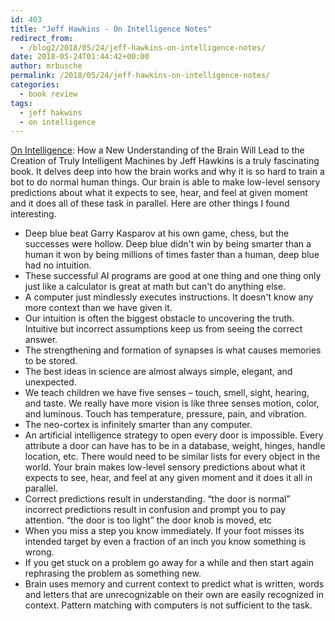 ```yaml
---
id: 403
title: "Jeff Hawkins - On Intelligence Notes"
redirect_from:
  - /blog2/2018/05/24/jeff-hawkins-on-intelligence-notes/
date: 2018-05-24T01:44:42+00:00
author: mrbusche
permalink: /2018/05/24/jeff-hawkins-on-intelligence-notes/
categories:
  - book review
tags:
  - jeff hakwins
  - on intelligence
---
```


[On Intelligence](https://www.amazon.com/Intelligence-Understanding-Creation-Intelligent-Machines-ebook/dp/B003J4VE5Y/): How a New Understanding of the Brain Will Lead to the Creation of Truly Intelligent Machines by Jeff Hawkins is a truly fascinating book. It delves deep into how the brain works and why it is so hard to train a bot to do normal human things. Our brain is able to make low-level sensory predictions about what it expects to see, hear, and feel at given moment and it does all of these task in parallel. Here are other things I found interesting.

- Deep blue beat Garry Kasparov at his own game, chess, but the successes were hollow. Deep blue didn't win by being smarter than a human it won by being millions of times faster than a human, deep blue had no intuition.
- These successful AI programs are good at one thing and one thing only just like a calculator is great at math but can't do anything else.
- A computer just mindlessly executes instructions. It doesn't know any more context than we have given it.
- Our intuition is often the biggest obstacle to uncovering the truth. Intuitive but incorrect assumptions keep us from seeing the correct answer.
- The strengthening and formation of synapses is what causes memories to be stored.
- The best ideas in science are almost always simple, elegant, and unexpected.
- We teach children we have five senses &#8211; touch, smell, sight, hearing, and taste. We really have more vision is like three senses motion, color, and luminous. Touch has temperature, pressure, pain, and vibration.
- The neo-cortex is infinitely smarter than any computer.
- An artificial intelligence strategy to open every door is impossible. Every attribute a door can have has to be in a database, weight, hinges, handle location, etc. There would need to be similar lists for every object in the world. Your brain makes low-level sensory predictions about what it expects to see, hear, and feel at any given moment and it does it all in parallel.
- Correct predictions result in understanding. &#8220;the door is normal&#8221; incorrect predictions result in confusion and prompt you to pay attention. &#8220;the door is too light&#8221; the door knob is moved, etc
- When you miss a step you know immediately. If your foot misses its intended target by even a fraction of an inch you know something is wrong.
- If you get stuck on a problem go away for a while and then start again rephrasing the problem as something new.
- Brain uses memory and current context to predict what is written, words and letters that are unrecognizable on their own are easily recognized in context. Pattern matching with computers is not sufficient to the task.
